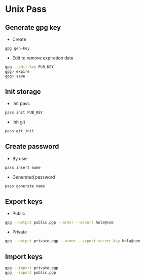 # Unix Pass

## Generate gpg key
- Create
```bash
gpg gen-key
```

- Edit to remove expiration date
```bash
gpg --edit-key PUB_KEY
gpg> expire
gpg> save
```

## Init storage
- Init pass
```bash
pass init PUB_KEY
```

- Init git
```bash
pass git init
```

## Create password
- By user
```bash
pass insert name
```

- Generated password
```bash
pass generate name
```

## Export keys
- Public
```bash
gpg --output public.pgp --armor --export hola@com
```

- Private
```bash
gpg --output private.pgp --armor --export-secret-key hola@com
```

## Import keys
```bash
gpg --import private.pgp
gpg --import public.pgp
```
